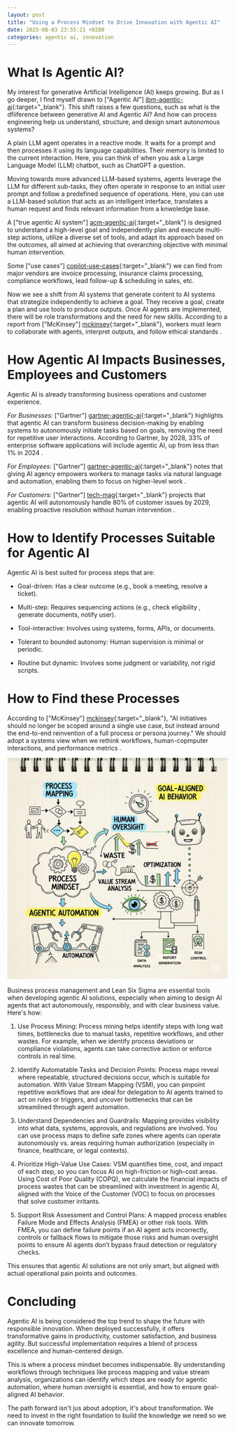 ```yaml
---
layout: post
title: "Using a Process Mindset to Drive Innovation with Agentic AI"
date: 2025-08-03 23:55:21 +0200
categories: agentic ai, innovation
---
```


# What Is Agentic AI?

My interest for generative Artificial Intelligence (AI) keeps growing. But as I go deeper, I find myself drawn to ["Agentic AI"] [ibm-agentic-ai]{:target="_blank"}. This shift raises a few questions, such as what is the dfiiference between generative AI and Agentic AI? And how can process engineering help us understand, structure, and design smart autonomous systems?

A plain LLM agent operates in a reactive mode. It waits for a prompt and then processes it using its language capabilities. Their memory is limited to the current interaction. Here, you can think of when you ask a Large Language Model (LLM) chatbot, such as ChatGPT a question.

Moving towards more advanced LLM-based systems, agents leverage the LLM for different sub-tasks, they often operate in response to an initial user prompt and follow a predefined sequence of operations. Here, you can use a LLM-based solution that acts as an intelligent interface, translates a human request and finds relevant information from a knwoledge base. 

A ["true agentic AI system"] [acm-agentic-ai]{:target="_blank"} is designed to understand a high-level goal and independently plan and execute multi-step actions, utilize a diverse set of tools, and adapt its approach based on the outcomes, all aimed at achieving that overarching objective with minimal human intervention. 

<!-- more -->

Some ["use cases"] [copilot-use-cases]{:target="_blank"} we can find from major vendors are invoice processing, insurance claims processing, compliance workflows, lead follow-up & scheduling in sales, etc.

Now we see a shift from AI systems that generate content to AI systems that strategize independently to achieve a goal. They receive a goal, create a plan and use tools to produce outputs. Once AI agents are implemented, there will be role transformations and the need for new skills. According to a report from ["McKinsey"] [mckinsey]{:target="_blank"}, workers must learn to collaborate with agents, interpret outputs, and follow ethical standards .

# How Agentic AI Impacts Businesses, Employees and Customers

Agentic AI is already transforming business operations and customer experience.

*For Businesses:*  ["Gartner"] [gartner-agentic-ai]{:target="_blank"} highlights that agentic AI can transform business decision-making by enabling systems to autonomously initiate tasks based on goals, removing the need for repetitive user interactions. According to Gartner, by 2028, 33% of enterprise software applications will include agentic AI, up from less than 1% in 2024 .

*For Employees:* ["Gartner"] [gartner-agentic-ai]{:target="_blank"} notes that giving AI agency empowers workers to manage tasks via natural language and automation, enabling them to focus on higher-level work .

*For Customers:* ["Gartner"] [tech-mag]{:target="_blank"} projects that agentic AI will autonomously handle 80% of customer issues by 2029, enabling proactive resolution without human intervention .

# How to Identify Processes Suitable for Agentic AI

Agentic AI is best suited for process steps that are:

- Goal-driven: Has a clear outcome (e.g., book a meeting, resolve a ticket).

- Multi-step: Requires sequencing actions (e.g., check eligibility , generate documents, notify user).

- Tool-interactive: Involves using systems, forms, APIs, or documents.

- Tolerant to bounded autonomy: Human supervision is minimal or periodic.

- Routine but dynamic: Involves some judgment or variability, not rigid scripts.

# How to Find these Processes

According to ["McKinsey"] [mckinsey]{:target="_blank"}, "AI initiatives should no longer be scoped around a single use case, but instead around the end-to-end reinvention of a full process or persona journey." We should adopt a systems view when we rethink workflows, human-copmputer interactions, and performance metrics .

![Image generated from Google Gemini](/images/posts/process-agentic-ai-post.jpg) 

Business process management and Lean Six Sigma are essential tools when developing agentic AI solutions, especially when aiming to design AI agents that act autonomously, responsibly, and with clear business value. Here's how:

1. Use Process Mining: Process mining helps identify steps with long wait times, bottlenecks due to manual tasks, repetitive workflows, and other wastes. For example, when we identify process deviations or compliance violations, agents can take corrective action or enforce controls in real time.

2. Identify Automatable Tasks and Decision Points: Process maps reveal where repeatable, structured decisions occur, which is suitable for automation. With Value Stream Mapping (VSM), you can pinpoint repetitive workflows that are ideal for delegation to AI agents trained to act on rules or triggers, and uncover bottlenecks that can be streamlined through agent automation.

3. Understand Dependencies and Guardrails: Mapping provides visibility into what data, systems, approvals, and regulations are involved. You can use process maps to define safe zones where agents can operate autonomously vs. areas requiring human authorization (especially in finance, healthcare, or legal contexts).

4. Prioritize High-Value Use Cases: VSM quantifies time, cost, and impact of each step, so you can focus AI on high-friction or high-cost areas. Using Cost of Poor Quality (COPQ), we calculate the financial impacts of process wastes that can be streamlined with investment in agentic AI, aligned with the Voice of the Customer (VOC) to focus on processes that solve customer irritants.

5. Support Risk Assessment and Control Plans: A mapped process enables Failure Mode and Effects Analysis (FMEA) or other risk tools. With FMEA, you can define failure points if an AI agent acts incorrectly, controls or fallback flows to mitigate those risks and human oversight points to ensure AI agents don’t bypass fraud detection or regulatory checks.

This ensures that agentic AI solutions are not only smart, but aligned with actual operational pain points and outcomes.

# Concluding

Agentic AI is being considered the top trend to shape the future with responsible innovation. When deployed successfully, it offers transformative gains in productivity, customer satisfaction, and business agility. But successful implementation requires a blend of process excellence and human-centered design.

This is where a process mindset becomes indispensable. By understanding workflows through techniques like process mapping and value stream analysis, organizations can identify which steps are ready for agentic automation, where human oversight is essential, and how to ensure goal-aligned AI behavior.

The path forward isn't jus about adoption, it's about transformation. We need to invest in the right foundation to build the knowledge we need so we can innovate tomorrow.

[ibm-agentic-ai]: https://www.ibm.com/think/insights/agentic-ai

[acm-agentic-ai]: https://cacm.acm.org/blogcacm/ais-next-leap-agentic-intelligence/?utm_source=chatgpt.com

[gartner-agentic-ai]:https://www.gartner.com/en/articles/intelligent-agent-in-ai

[tech-mag]: https://technologymagazine.com/articles/gartner-how-agentic-ai-is-shaping-business-decision-making?utm_source=chatgpt.com

[mckinsey]: https://www.mckinsey.com/capabilities/quantumblack/our-insights/seizing-the-agentic-ai-advantage?utm_source=chatgpt.com

[salesforce]: https://www.salesforce.com/news/stories/agentic-ai-impact-on-workforce/?utm_source=chatgpt.com

[copilot-use-cases]: https://blogs.microsoft.com/blog/2025/04/28/how-agentic-ai-is-driving-ai-first-business-transformation-for-customers-to-achieve-more/?utm_source=chatgpt.com
